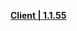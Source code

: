 **[Client | 1.1.55](https://d3ln624mszu7ty.cloudfront.net/client_app/beta_pc/20201204_14d758a0ff12fdc7/GenshinImpact_beta1.1.55new.zip)**